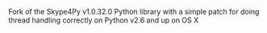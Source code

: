 Fork of the Skype4Py v1.0.32.0 Python library with a simple patch for doing thread handling correctly on Python v2.6 and up on OS X